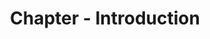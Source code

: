---
id: tk61PzEU1AQqoR62TY9pd
title: 1. Chapter - Introduction
desc: This is the introduction chapter to the AI book
updated: 1644313086566
created: 1642941276732
---